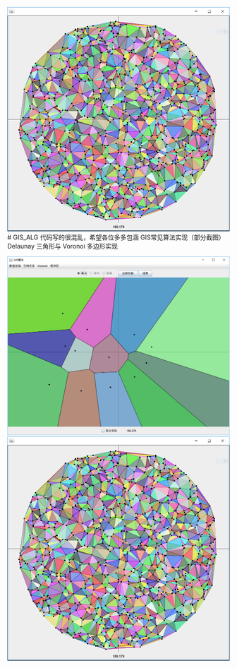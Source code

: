![输入图片说明](img/delaunay.png)# GIS_ALG
代码写的很混乱，希望各位多多包涵
GIS常见算法实现（部分截图）
Delaunay 三角形与 Voronoi 多边形实现

![输入图片说明](img/paint.png)
![输入图片说明](img/delaunay.png)
